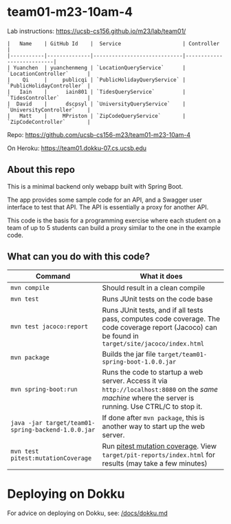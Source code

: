 # team01-m23-10am-4

Lab instructions: <https://ucsb-cs156.github.io/m23/lab/team01/>


```
|   Name    | GitHub Id    |  Service                    | Controller                |
|-----------|--------------|-----------------------------|---------------------------| 
| Yuanchen  | yuanchenmeng | `LocationQueryService`      | `LocationController`      |   
|    Qi     |     publicqi | `PublicHolidayQueryService` | `PublicHolidayController` |   
|   Iain    |      iain801 | `TidesQueryService`         | `TidesController`         |   
|  David    |      dscpsyl | `UniversityQueryService`    | `UniversityController`    |
|   Matt    |     MPriston | `ZipCodeQueryService`       | `ZipCodeController`       |
```

Repo: https://github.com/ucsb-cs156-m23/team01-m23-10am-4

On Heroku: https://team01.dokku-07.cs.ucsb.edu

## About this repo

This is a minimal backend only webapp built with Spring Boot.

The app provides some sample code for an API, and a Swagger user interface
to test that API.  The API is essentially a proxy for another API.

This code is the basis for a programming exercise where each student on a
team of up to 5 students can build a proxy similar to the one in the example code.

## What can you do with this code?

| Command | What it does   |
|----------|---------------------------------------|
| `mvn compile` | Should result in a clean compile |
| `mvn test` | Runs JUnit tests on the code base |
| `mvn test jacoco:report` | Runs JUnit tests, and if all tests pass, computes code coverage.  The code coverage report (Jacoco) can be found in `target/site/jacoco/index.html` |
| `mvn package` | Builds the jar file `target/team01-spring-boot-1.0.0.jar` |
| `mvn spring-boot:run` | Runs the code to startup a web server.  Access it via `http://localhost:8080` on the *same machine* where the server is running.  Use CTRL/C to stop it. |
| `java -jar target/team01-spring-backend-1.0.0.jar` | If done after `mvn package`, this is another way to start up the web server.|
| `mvn test pitest:mutationCoverage` | Run [pitest mutation coverage](https://pitest.org).  View `target/pit-reports/index.html` for results (may take a few minutes)|

# Deploying on Dokku

For advice on deploying on Dokku, see: [/docs/dokku.md](/docs/dokku.md)

